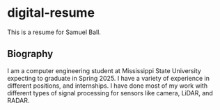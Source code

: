 # digital-resume
This is a resume for Samuel Ball.

## Biography
I am a computer engineering student at Mississippi State University expecting to graduate in Spring 2025. I have a variety of experience in different positions, and internships. I have done most of my work with different types of signal processing for sensors like camera, LiDAR, and RADAR.
